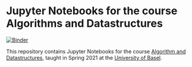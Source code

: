# Jupyter Notebooks for the course Algorithms and Datastructures

[![Binder](https://mybinder.org/badge_logo.svg)](https://mybinder.org/v2/gh/marcelluethi/algodata-jupyter-notebooks/master)

This repository contains Jupyter Notebooks for the course [Algorithm and Datastructures](https://dmi.unibas.ch/de/studium/computer-science-informatik/lehrangebot-fs21/vorlesung-algorithmen-und-datenstrukturen/), 
taught in Spring 2021 at the [University of Basel](https://unibas.ch).

